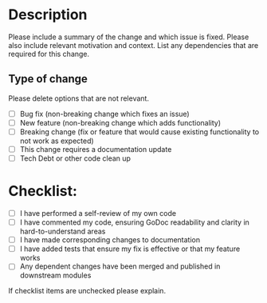 # Description

Please include a summary of the change and which issue is fixed. Please also include relevant motivation and context. List any dependencies that are required for this change.

## Type of change

Please delete options that are not relevant.

- [ ] Bug fix (non-breaking change which fixes an issue)
- [ ] New feature (non-breaking change which adds functionality)
- [ ] Breaking change (fix or feature that would cause existing functionality to not work as expected)
- [ ] This change requires a documentation update
- [ ] Tech Debt or other code clean up

# Checklist:

- [ ] I have performed a self-review of my own code
- [ ] I have commented my code, ensuring GoDoc readability and clarity in hard-to-understand areas
- [ ] I have made corresponding changes to documentation
- [ ] I have added tests that ensure my fix is effective or that my feature works
- [ ] Any dependent changes have been merged and published in downstream modules

If checklist items are unchecked please explain.
